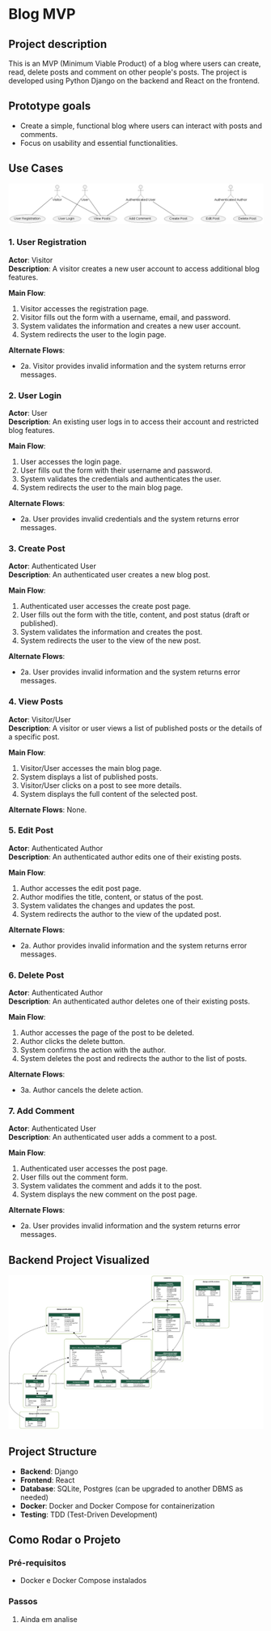 # Blog MVP

## Project description

This is an MVP (Minimum Viable Product) of a blog where users can create, read, 
delete posts and comment on other people's posts. The project is developed using 
Python Django on the backend and React on the frontend.

## Prototype goals

- Create a simple, functional blog where users can interact with posts and comments.
- Focus on usability and essential functionalities.


## Use Cases

![Use Case](docs/case_use.png)

### 1. User Registration
**Actor**: Visitor  
**Description**: A visitor creates a new user account to access additional blog features.

**Main Flow**:
1. Visitor accesses the registration page.
2. Visitor fills out the form with a username, email, and password.
3. System validates the information and creates a new user account.
4. System redirects the user to the login page.

**Alternate Flows**:
- 2a. Visitor provides invalid information and the system returns error messages.

### 2. User Login
**Actor**: User  
**Description**: An existing user logs in to access their account and restricted blog features.

**Main Flow**:
1. User accesses the login page.
2. User fills out the form with their username and password.
3. System validates the credentials and authenticates the user.
4. System redirects the user to the main blog page.

**Alternate Flows**:
- 2a. User provides invalid credentials and the system returns error messages.

### 3. Create Post
**Actor**: Authenticated User  
**Description**: An authenticated user creates a new blog post.

**Main Flow**:
1. Authenticated user accesses the create post page.
2. User fills out the form with the title, content, and post status (draft or published).
3. System validates the information and creates the post.
4. System redirects the user to the view of the new post.

**Alternate Flows**:
- 2a. User provides invalid information and the system returns error messages.

### 4. View Posts
**Actor**: Visitor/User  
**Description**: A visitor or user views a list of published posts or the details of a specific post.

**Main Flow**:
1. Visitor/User accesses the main blog page.
2. System displays a list of published posts.
3. Visitor/User clicks on a post to see more details.
4. System displays the full content of the selected post.

**Alternate Flows**: None.

### 5. Edit Post
**Actor**: Authenticated Author  
**Description**: An authenticated author edits one of their existing posts.

**Main Flow**:
1. Author accesses the edit post page.
2. Author modifies the title, content, or status of the post.
3. System validates the changes and updates the post.
4. System redirects the author to the view of the updated post.

**Alternate Flows**:
- 2a. Author provides invalid information and the system returns error messages.

### 6. Delete Post
**Actor**: Authenticated Author  
**Description**: An authenticated author deletes one of their existing posts.

**Main Flow**:
1. Author accesses the page of the post to be deleted.
2. Author clicks the delete button.
3. System confirms the action with the author.
4. System deletes the post and redirects the author to the list of posts.

**Alternate Flows**:
- 3a. Author cancels the delete action.

### 7. Add Comment
**Actor**: Authenticated User  
**Description**: An authenticated user adds a comment to a post.

**Main Flow**:
1. Authenticated user accesses the post page.
2. User fills out the comment form.
3. System validates the comment and adds it to the post.
4. System displays the new comment on the post page.

**Alternate Flows**:
- 2a. User provides invalid information and the system returns error messages.

## Backend Project Visualized

![Project Visualized](docs/project_visualized.png)

## Project Structure

- **Backend**: Django
- **Frontend**: React
- **Database**: SQLite, Postgres (can be upgraded to another DBMS as needed)
- **Docker**: Docker and Docker Compose for containerization
- **Testing**: TDD (Test-Driven Development)

## Como Rodar o Projeto

### Pré-requisitos

- Docker e Docker Compose instalados

### Passos

1. Ainda em analise
